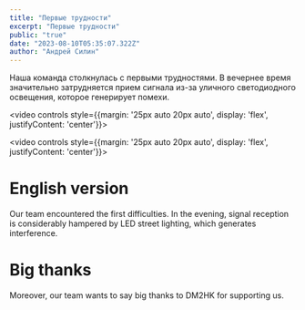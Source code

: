 ```yaml
---
title: "Первые трудности"
excerpt: "Первые трудности"
public: "true"
date: "2023-08-10T05:35:07.322Z"
author: "Андрей Силин"
---
```


Наша команда столкнулась с первыми трудностями. В вечернее время значительно затрудняется прием сигнала из-за уличного светодиодного освещения, которое генерирует помехи.

<video controls style={{margin: '25px auto 20px auto', display: 'flex', justifyContent: 'center'}}>

  <source src="/assets/news/vid1.mp4" type="video/mp4" />
</video>

<video controls style={{margin: '25px auto 20px auto', display: 'flex', justifyContent: 'center'}}>

  <source src="/assets/news/vid2.mp4" type="video/mp4" />
</video>

# English version

Our team encountered the first difficulties. In the evening, signal reception is considerably hampered by LED street lighting, which generates interference.

# Big thanks

Moreover, our team wants to say big thanks to DM2HK for supporting us.
